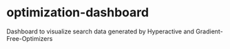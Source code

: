 # optimization-dashboard
Dashboard to visualize search data generated by Hyperactive and Gradient-Free-Optimizers
